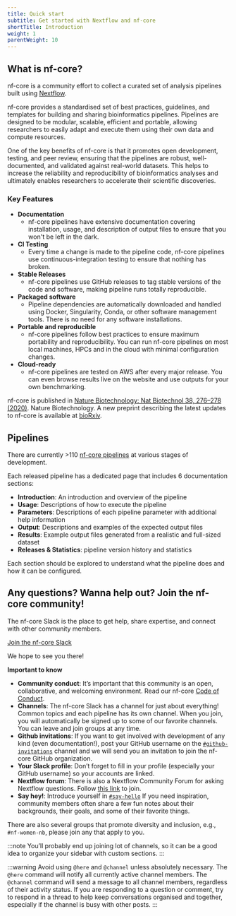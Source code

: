 ```yaml
---
title: Quick start
subtitle: Get started with Nextflow and nf-core
shortTitle: Introduction
weight: 1
parentWeight: 10
---
```


## What is nf-core?

nf-core is a community effort to collect a curated set of analysis pipelines built using [Nextflow](https://www.nextflow.io/docs/latest/index.html).

nf-core provides a standardised set of best practices, guidelines, and templates for building and sharing bioinformatics pipelines. Pipelines are designed to be modular, scalable, efficient and portable, allowing researchers to easily adapt and execute them using their own data and compute resources.

One of the key benefits of nf-core is that it promotes open development, testing, and peer review, ensuring that the pipelines are robust, well-documented, and validated against real-world datasets. This helps to increase the reliability and reproducibility of bioinformatics analyses and ultimately enables researchers to accelerate their scientific discoveries.

### Key Features

- **Documentation**
  - nf-core pipelines have extensive documentation covering installation, usage, and description of output files to ensure that you won't be left in the dark.
- **CI Testing**
  - Every time a change is made to the pipeline code, nf-core pipelines use continuous-integration testing to ensure that nothing has broken.
- **Stable Releases**
  - nf-core pipelines use GitHub releases to tag stable versions of the code and software, making pipeline runs totally reproducible.
- **Packaged software**
  - Pipeline dependencies are automatically downloaded and handled using Docker, Singularity, Conda, or other software management tools. There is no need for any software installations.
- **Portable and reproducible**
  - nf-core pipelines follow best practices to ensure maximum portability and reproducibility. You can run nf-core pipelines on most local machines, HPCs and in the cloud with minimal configuration changes.
- **Cloud-ready**
  - nf-core pipelines are tested on AWS after every major release. You can even browse results live on the website and use outputs for your own benchmarking.

nf-core is published in [Nature Biotechnology: Nat Biotechnol 38, 276–278 (2020)](https://www.nature.com/articles/s41587-020-0439-x). Nature Biotechnology. A new preprint describing the latest updates to nf-core is available at [bioRxiv](https://www.biorxiv.org/content/10.1101/2024.05.10.592912v1).

## Pipelines

There are currently >110 [nf-core pipelines](https://nf-co.re/pipelines) at various stages of development.

Each released pipeline has a dedicated page that includes 6 documentation sections:

- **Introduction**: An introduction and overview of the pipeline
- **Usage**: Descriptions of how to execute the pipeline
- **Parameters**: Descriptions of each pipeline parameter with additional help information
- **Output**: Descriptions and examples of the expected output files
- **Results**: Example output files generated from a realistic and full-sized dataset
- **Releases & Statistics**: pipeline version history and statistics

Each section should be explored to understand what the pipeline does and how it can be configured.

## Any questions? Wanna help out? Join the nf-core community!

The nf-core Slack is the place to get help, share expertise, and connect with other community members.

<p>
    <a class="btn btn-success me-2" href="/join/slack"
        ><i class="fab fa-slack"></i> Join the nf-core Slack</a
    >
</p>

We hope to see you there!

**Important to know**

- **Community conduct**: It’s important that this community is an open, collaborative, and welcoming environment. Read our nf-core [Code of Conduct](https://nf-co.re/code_of_conduct).
- **Channels**: The nf-core Slack has a channel for just about everything! Common topics and each pipeline has its own channel. When you join, you will automatically be signed up to some of our favorite channels. You can leave and join groups at any time.
- **Github invitations**: If you want to get involved with development of any kind (even documentation!), post your GitHub username on the [`#github-invitations`](https://nfcore.slack.com/archives/CEB982K2T) channel and we will send you an invitation to join the nf-core GitHub organization.
- **Your Slack profile**: Don’t forget to fill in your profile (especially your GitHub username) so your accounts are linked.
- **Nextflow forum**: There is also a Nextflow Community Forum for asking Nextflow questions. Follow [this link](https://community.seqera.io/) to join.
- **Say hey!**: Introduce yourself in [`#say-hello`](https://nfcore.slack.com/archives/C04F9UNM46M) If you need inspiration, community members often share a few fun notes about their backgrounds, their goals, and some of their favorite things.

There are also several groups that promote diversity and inclusion, e.g., `#nf-women-nb`, please join any that apply to you.

:::note
You’ll probably end up joining lot of channels, so it can be a good idea to organize your sidebar with custom sections.
:::

:::warning
Avoid using `@here` and `@channel` unless absolutely necessary. The `@here` command will notify all currently active channel members. The `@channel` command will send a message to all channel members, regardless of their activity status. If you are responding to a question or comment, try to respond in a thread to help keep conversations organised and together, especially if the channel is busy with other posts.
:::

